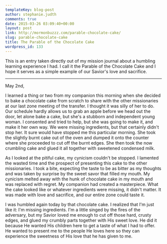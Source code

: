 ```yaml
---
templateKey: blog-post
author: stephanie.judth
comments: true
date: 2015-03-26 03:09:40+00:00
layout: post
link: http://mormonbuzzz.com/parable-chocolate-cake/
slug: parable-chocolate-cake
title: The Parable of the Chocolate Cake
wordpress_id: 133
---
```


This is an entry taken directly out of my mission journal about a humbling learning experience I had. I call it the Parable of the Chocolate Cake and I hope it serves as a simple example of our Savior's love and sacrifice.

----

May 2nd,

I learned a thing or two from my companion this morning when she decided to bake a chocolate cake from scratch to share with the other missionaries at our last zone meeting of the transfer. I thought it was silly of her to do. Our schedule hardly allows us to grab an apple before we head out the door, let alone bake a cake, but she's a stubborn and independent young woman. I consented and tried to help, but she was going to make it, and make it her own way. We were missing ingredients, but that certainly didn't stop her. It sure would have stopped me this particular morning. She took the slightly burnt cake out of the oven and dumped it onto the counter where she proceeded to cut off the burnt edges. She then took the now crumbling cake and glued it all together with sweetened condensed milk.

As I looked at the pitiful cake, my cynicism couldn't be stopped. I lamented the wasted time and the prospect of presenting this cake to the other missionaries. I took a bite, expecting the taste to be as bitter as my thoughts and was taken by surprise by the sweet savor that filled my mouth. My cynicism melted away with the hunk of chocolate cake in my mouth and was replaced with regret. My companion had created a masterpiece. What the cake looked like or whatever ingredients were missing, it didn't matter. It was made with love and sacrifice, and our entire zone could taste it.

I was humbled again today by that chocolate cake. I realized that I'm just like it: I'm missing ingredients. I'm a little singed by the fires of the adversary, but my Savior loved me enough to cut off those hard, crusty edges, and glued my crumbly parts together with His sweet love. He did it because He wanted His children here to get a taste of what I had to offer. He wanted to present me to the people He loves here so they can experience the sweetness of His love that he has given to me.

